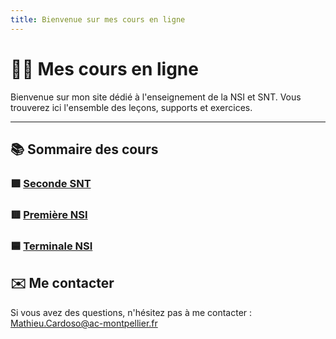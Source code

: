 ```yaml
---
title: Bienvenue sur mes cours en ligne
---
```


# 👩‍🏫 Mes cours en ligne

Bienvenue sur mon site dédié à l'enseignement de la NSI et SNT. Vous trouverez ici l'ensemble des leçons, supports et exercices.

---

## 📚 Sommaire des cours

### 🟩 [Seconde SNT](./cours_seconde/seconde.md)

### 🟥 [Première NSI ](./cours_premiere/premiere.md)

### 🟦 [Terminale NSI](./cours_terminale/terminale.md)


<!-- 
---

## 📂 Ressources utiles
- 📖 [Fiches de révision](./fiches.md)

---
-->

## ✉️ Me contacter
Si vous avez des questions, n'hésitez pas à me contacter : Mathieu.Cardoso@ac-montpellier.fr 

